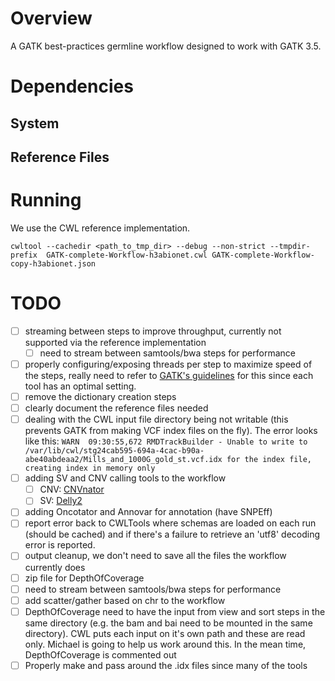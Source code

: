 # Overview

A GATK best-practices germline workflow designed to work with GATK 3.5.

# Dependencies

## System

## Reference Files

# Running

We use the CWL reference implementation.

    cwltool --cachedir <path_to_tmp_dir> --debug --non-strict --tmpdir-prefix  GATK-complete-Workflow-h3abionet.cwl GATK-complete-Workflow-copy-h3abionet.json

# TODO

- [ ] streaming between steps to improve throughput, currently not supported via the reference implementation
   - [ ] need to stream between samtools/bwa steps for performance
- [ ] properly configuring/exposing threads per step to maximize speed of the steps, really need to refer to [GATK's guidelines](http://gatkforums.broadinstitute.org/gatk/discussion/1975/how-can-i-use-parallelism-to-make-gatk-tools-run-faster) for this since each tool has an optimal setting.
- [ ] remove the dictionary creation steps
- [ ] clearly document the reference files needed
- [ ] dealing with the CWL input file directory being not writable (this prevents GATK from making VCF index files on the fly). The error looks like this: `WARN  09:30:55,672 RMDTrackBuilder - Unable to write to /var/lib/cwl/stg24cab595-694a-4cac-b90a-abe40abdeaa2/Mills_and_1000G_gold_st.vcf.idx for the index file, creating index in memory only`
- [ ] adding SV and CNV calling tools to the workflow
 	 - [ ] CNV: [CNVnator](http://sv.gersteinlab.org/)
 	 - [ ] SV: [Delly2](https://github.com/tobiasrausch/delly)
- [ ] adding Oncotator and Annovar for annotation (have SNPEff)
- [ ] report error back to CWLTools where schemas are loaded on each run (should be cached) and if there's a failure to retrieve an 'utf8' decoding error is reported.
- [ ] output cleanup, we don't need to save all the files the workflow currently does
- [ ] zip file for DepthOfCoverage
- [ ] need to stream between samtools/bwa steps for performance
- [ ] add scatter/gather based on chr to the workflow
- [ ] DepthOfCoverage need to have the input from view and sort steps in the same directory (e.g. the bam and bai need to be mounted in the same directory). CWL puts each input on it's own path and these are read only.  Michael is going to help us work around this.  In the mean time, DepthOfCoverage is commented out
- [ ] Properly make and pass around the .idx files since many of the tools 
